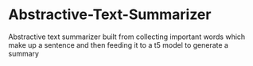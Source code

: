# Abstractive-Text-Summarizer
Abstractive text summarizer built from collecting important words which make up a sentence and then feeding it to a t5 model to generate a summary


